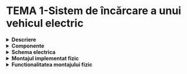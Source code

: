 # TEMA 1-⁠Sistem de încărcare a unui vehicul electric

<details>
  <summary><b>Descriere</b></summary>

  ## 
-	In cadrul acestei teme, am simulat un sistem de încărcare a unui vehicul electric, utilizând mai multe componente (butoane, LED-uri).
  
-	LED-ul RGB este folosit pentru a arăta stadiul încărcării (ROȘU - încărcarea se desfășoară, este activă, VERDE - stația este liberă), iar celelalte 4 pentru procentele de încărcare (25%, 50%, 75%, 100%).
  
-	Inițial, butoanele și pinii pentru LED-uri sunt setate ca intrări, respectiv, ieșiri, LED-ul RGB este verde.
  
-	Procesul de încărcare începe odată cu apăsarea butonului de START, LED-urile pentru 25%, 50%, 75% și 100% clipesc progresiv, simulând progresul încărcării.
  
- În timpul acestui proces, LED-ul RGB devine roșu.
  
-  Dacă este apăsat și menținut timp de 1 secundă, procesul de încărcare este oprit imediat, iar o animație de oprire este rulată (LED-urile clipesc de trei ori).
  
-	Dacă butonul este apăsat atunci când stația este liberă, acesta nu va genera nici o reacție.
  
-	La finalul încărcării sau la oprirea ei, LED-ul RGB devine verde, indicând că procesul s-a terminat.

##
</details>


<details> 
  <summary><b>Componente</b></summary>
  
  ## 
  

-	4x LED-uri (pentru a simula procentul de încărcare)
  
-	1x LED RGB (pentru starea de liber sau ocupat)

-	2x Butoane (pentru start încărcare și stop încărcare)
  
-	8x Rezistoare (6x 220/330ohm, 2x 1K)
  
-	Breadboard
  
-	Linii de legătură

    ##
</details>


<details>
  <summary> <b> Schema electrica </b> </summary>

  ## Schema electrica realizata in Wokwi
  
  ![simulator_tema1_robotica](https://github.com/user-attachments/assets/6116f17b-0eff-48ef-bbf9-4a12f5fd52f8)

  ##
</details>


<details>
  <summary> <b> Montajul implementat fizic </b> </summary>
  
  ## 

![Poza1_robotica](https://github.com/user-attachments/assets/a186593f-3b6b-458d-8657-4b4aae3a52f3)

![Poza2_robotica](https://github.com/user-attachments/assets/09deec73-f920-4b7d-a5ab-bf585e970706)

![Poza3_robotica](https://github.com/user-attachments/assets/03aba7c2-fd38-4fb8-874c-36a7fcc7223b)

##
</details>


<details>
  <summary> <b> Functionalitatea montajului fizic </b> </summary>

  ## 
  
  ##
</details>
